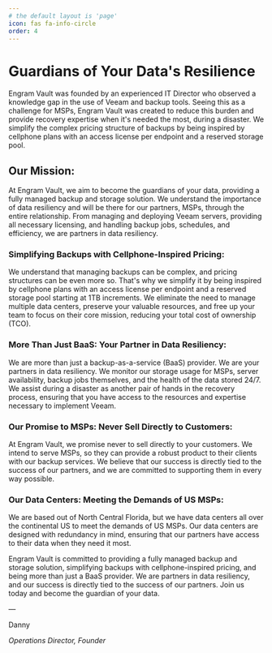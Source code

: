 ```yaml
---
# the default layout is 'page'
icon: fas fa-info-circle
order: 4
---
```


# Guardians of Your Data's Resilience
Engram Vault was founded by an experienced IT Director who observed a knowledge gap in the use of Veeam and backup tools. Seeing this as a challenge for MSPs, Engram Vault was created to reduce this burden and provide recovery expertise when it's needed the most, during a disaster. We simplify the complex pricing structure of backups by being inspired by cellphone plans with an access license per endpoint and a reserved storage pool.

## Our Mission:
At Engram Vault, we aim to become the guardians of your data, providing a fully managed backup and storage solution. We understand the importance of data resiliency and will be there for our partners, MSPs, through the entire relationship. From managing and deploying Veeam servers, providing all necessary licensing, and handling backup jobs, schedules, and efficiency, we are partners in data resiliency.

### Simplifying Backups with Cellphone-Inspired Pricing:
We understand that managing backups can be complex, and pricing structures can be even more so. That's why we simplify it by being inspired by cellphone plans with an access license per endpoint and a reserved storage pool starting at 1TB increments. We eliminate the need to manage multiple data centers, preserve your valuable resources, and free up your team to focus on their core mission, reducing your total cost of ownership (TCO).

### More Than Just BaaS: Your Partner in Data Resiliency:
We are more than just a backup-as-a-service (BaaS) provider. We are your partners in data resiliency. We monitor our storage usage for MSPs, server availability, backup jobs themselves, and the health of the data stored 24/7. We assist during a disaster as another pair of hands in the recovery process, ensuring that you have access to the resources and expertise necessary to implement Veeam.

### Our Promise to MSPs: Never Sell Directly to Customers:
At Engram Vault, we promise never to sell directly to your customers. We intend to serve MSPs, so they can provide a robust product to their clients with our backup services. We believe that our success is directly tied to the success of our partners, and we are committed to supporting them in every way possible.

### Our Data Centers: Meeting the Demands of US MSPs:
We are based out of North Central Florida, but we have data centers all over the continental US to meet the demands of US MSPs. Our data centers are designed with redundancy in mind, ensuring that our partners have access to their data when they need it most.

Engram Vault is committed to providing a fully managed backup and storage solution, simplifying backups with cellphone-inspired pricing, and being more than just a BaaS provider. We are partners in data resiliency, and our success is directly tied to the success of our partners. Join us today and become the guardian of your data.

—

Danny 

*Operations Director, Founder*
